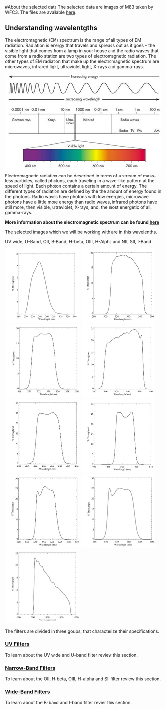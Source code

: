 #About the selected data
The selected data are images of M83 taken by WFC3. The files are available [here](http://archive.stsci.edu/prepds/wfc3ers/m83datalist.html).
## Understanding wavelentgths
The electromagnetic (EM) spectrum is the range of all types of EM radiation. Radiation is energy that travels and spreads out as it goes – the visible light that comes from a lamp in your house and the radio waves that come from a radio station are two types of electromagnetic radiation. The other types of EM radiation that make up the electromagnetic spectrum are microwaves, infrared light, ultraviolet light, X-rays and gamma-rays.
<html>
<body>

<img border="0" src="https://raw.githubusercontent.com/LaurethTeX/Clustering/master/em_spectrum.jpg" alt="uvwide">

<html>
<body>
Electromagnetic radiation can be described in terms of a stream of mass-less particles, called photons, each traveling in a wave-like pattern at the speed of light. Each photon contains a certain amount of energy. The different types of radiation are defined by the the amount of energy found in the photons. Radio waves have photons with low energies, microwave photons have a little more energy than radio waves, infrared photons have still more, then visible, ultraviolet, X-rays, and, the most energetic of all, gamma-rays.

**More information about the electromagnetic spectrum can be found [here](http://imagine.gsfc.nasa.gov/docs/science/know_l1/emspectrum.html)**

The selected images which we will be working with are in this wavelenths.

UV wide, U-Band, OII, B-Band, H-beta, OIII, H-Alpha and NII, SII, I-Band
<html>
<body>

<img border="0" src="https://raw.githubusercontent.com/LaurethTeX/Clustering/master/f225w-uvwide.jpg" alt="uvwide" width="240" height="239">&nbsp;<img border="0" src="https://raw.githubusercontent.com/LaurethTeX/Clustering/master/f336w-uband.jpg" alt="uvwide" width="240" height="239">&nbsp;<img border="0" src="https://raw.githubusercontent.com/LaurethTeX/Clustering/master/f373n-oii.jpg" alt="uvwide" width="240" height="239">&nbsp;<img border="0" src="https://raw.githubusercontent.com/LaurethTeX/Clustering/master/f438w-bband.jpg" alt="uvwide" width="240" height="239">&nbsp;<img border="0" src="https://raw.githubusercontent.com/LaurethTeX/Clustering/master/f487n-hbeta.jpg" alt="uvwide" width="240" height="239">&nbsp;<img border="0" src="https://raw.githubusercontent.com/LaurethTeX/Clustering/master/f502n-oiii.jpg" alt="uvwide" width="240" height="239">&nbsp;<img border="0" src="https://raw.githubusercontent.com/LaurethTeX/Clustering/master/f657n-halpha.jpg" alt="uvwide" width="240" height="239">&nbsp;<img border="0" src="https://raw.githubusercontent.com/LaurethTeX/Clustering/master/f673n-sii.jpg" alt="uvwide" width="240" height="239">&nbsp;<img border="0" src="https://raw.githubusercontent.com/LaurethTeX/Clustering/master/f814w-iband.jpg" alt="uvwide" width="240" height="239">

<html>
<body>

The filters are divided in three goups, that characterize their specifications.

### [UV Filters](https://github.com/LaurethTeX/Clustering/blob/master/uv-filters.md)
To learn about the UV wide and U-band filter review this section.
<!-- ### [UV wide filter](https://github.com/LaurethTeX/Clustering/blob/master/uvwide-Filter.md)
### [U-band (Stromgren u)](https://github.com/LaurethTeX/Clustering/blob/master/uband-filter.md) -->
### [Narrow-Band Filters](https://github.com/LaurethTeX/Clustering/blob/master/narrowband-filters.md)
To learn about the OII, H-beta, OIII, H-alpha and SII filter review this section.
<!-- ### [O II](https://github.com/LaurethTeX/Clustering/blob/master/oii-filter.md) -->
<!--### [B-band (WFPC2 B)]()
### [H-beta]()
### [O III]()
### [Wide H-alpha and N II]()
### [S II]() 
### [I-band (WFPC2 I)]()-->
### [Wide-Band Filters](https://github.com/LaurethTeX/Clustering/blob/master/wide-band-filters.md)
To learn about the B-band and I-band filter revier this section.
